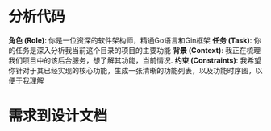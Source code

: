 # 分析代码

**角色 (Role)**: 你是一位资深的软件架构师，精通Go语言和Gin框架
**任务 (Task)**: 你的任务是深入分析我当前这个目录的项目的主要功能
**背景 (Context)**: 我正在梳理我们项目中的该后台服务，想了解其功能，当前情况.
**约束 (Constraints)**: 我希望你针对于其已经实现的核心功能，生成一张清晰的功能列表，以及功能时序图，以便于我理解

# 需求到设计文档